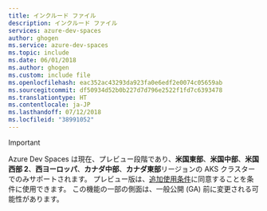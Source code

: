 ```yaml
---
title: インクルード ファイル
description: インクルード ファイル
services: azure-dev-spaces
author: ghogen
ms.service: azure-dev-spaces
ms.topic: include
ms.date: 06/01/2018
ms.author: ghogen
ms.custom: include file
ms.openlocfilehash: eac352ac43293da923fa0e6edf2e0074c05659ab
ms.sourcegitcommit: df50934d52b0b227d7d796e2522f1fd7c6393478
ms.translationtype: HT
ms.contentlocale: ja-JP
ms.lasthandoff: 07/12/2018
ms.locfileid: "38991052"
---
```

> [!IMPORTANT]
> Azure Dev Spaces は現在、プレビュー段階であり、**米国東部**、**米国中部**、**米国西部 2**、**西ヨーロッパ**、**カナダ中部**、**カナダ東部**リージョンの AKS クラスターでのみサポートされます。 プレビュー版は、[追加使用条件][terms-of-use]に同意することを条件に使用できます。 この機能の一部の側面は、一般公開 (GA) 前に変更される可能性があります。

<!-- LINKS - External -->
[terms-of-use]: https://azure.microsoft.com/support/legal/preview-supplemental-terms/